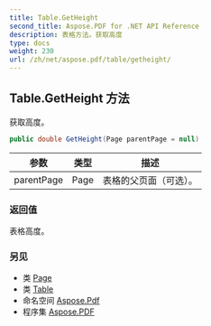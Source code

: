 ```yaml
---
title: Table.GetHeight
second_title: Aspose.PDF for .NET API Reference
description: 表格方法。获取高度
type: docs
weight: 230
url: /zh/net/aspose.pdf/table/getheight/
---
```

## Table.GetHeight 方法

获取高度。

```csharp
public double GetHeight(Page parentPage = null)
```

| 参数 | 类型 | 描述 |
| --- | --- | --- |
| parentPage | Page | 表格的父页面（可选）。 |

### 返回值

表格高度。

### 另见

* 类 [Page](../../page/)
* 类 [Table](../)
* 命名空间 [Aspose.Pdf](../../../aspose.pdf/)
* 程序集 [Aspose.PDF](../../../)